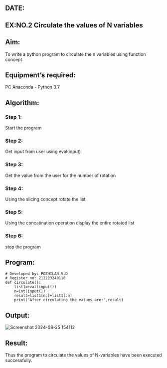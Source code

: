 ## DATE:
## EX:NO.2 Circulate the values of N variables
## Aim:
To write a python program to circulate the n variables using function concept
## Equipment’s required:
PC
Anaconda - Python 3.7
## Algorithm: 
### Step 1: 
Start the program
### Step 2: 
Get input from user using eval(input)
### Step 3: 
Get the value from the user for the number of rotation
### Step 4: 
Using the slicing concept rotate the list
### Step 5: 
Using the concatination operation display the entire rotated list
### Step 6: 
stop the program
## Program:
```
# Developed by: POZHILAN V.D
# Register no: 212223240118
def circulate():
    list1=eval(input())
    n=int(input())
    result=list1[n:]+list1[:n]
    print("After circulating the values are:",result)
```
## Output:
![Screenshot 2024-08-25 154112](https://github.com/user-attachments/assets/e40a836b-11c0-4e16-af4f-6f923b401f80)
## Result:
Thus the program to circulate the values of N-variables have been executed successfully.
